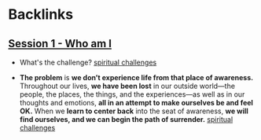 
# Backlinks
## [Session 1 - Who am I](<Session 1 - Who am I.md>)
- What's the challenge? [spiritual challenges](<spiritual challenges.md>)

- **The problem** is **we don’t experience life from that place of awareness.** Throughout our lives, **we have been lost** in our outside world—the people, the places, the things, and the experiences—as well as in our thoughts and emotions, **all in an attempt to make ourselves be and feel OK.** When we **learn to center back** into the seat of awareness, **we will find ourselves, and we can begin the path of surrender.** [spiritual challenges](<spiritual challenges.md>)

